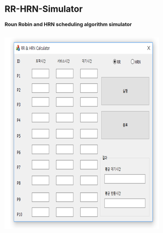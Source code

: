 # RR-HRN-Simulator
<h3>Roun Robin and HRN scheduling algorithm simulator</h3><br>
<center><img width="512" height="624" src="./과제 사진 v2.PNG"></img></center>
